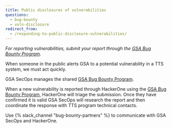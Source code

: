 ```yaml
---
title: Public disclosures of vulnerabilities
questions:
  - bug-bounty
  - vuln-disclosure
redirect_from:
  - /responding-to-public-disclosure-vulnerabilities/
---
```


_For reporting vulnerabilities, submit your report through the
[GSA Bug Bounty Program](https://hackerone.com/gsa_bbp)._

When someone in the public alerts GSA to a potential vulnerability in a TTS
system, we must act quickly.

GSA SecOps manages the shared
[GSA Bug Bounty Program](https://hackerone.com/gsa_bbp).

When a new vulnerability is reported through HackerOne using the
[GSA Bug Bounty Program](https://hackerone.com/gsa_bbp), HackerOne will triage
the submission. Once they have confirmed it is valid GSA SecOps will research
the report and then coordinate the response with TTS program technical contacts.

Use {% slack_channel "bug-bounty-partners" %} to communicate with GSA SecOps and
HackerOne.
